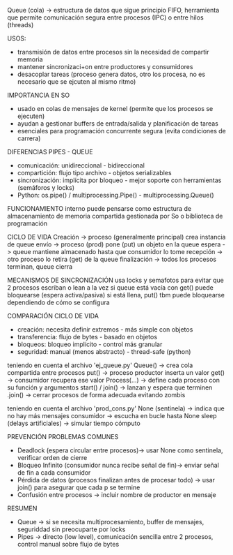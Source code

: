 Queue (cola) -> estructura de datos que sigue principio FIFO, herramienta que permite comunicación segura entre procesos (IPC) o entre hilos (threads)

USOS:
- transmisión de datos entre procesos sin la necesidad de compartir memoria
- mantener sincronizaci+on entre productores y consumidores
- desacoplar tareas (proceso genera datos, otro los procesa, no es necesario que se ejcuten al mismo ritmo)

IMPORTANCIA EN SO
- usado en colas de mensajes de kernel (permite que los procesos se ejecuten)
- ayudan a gestionar buffers de entrada/salida y planificación de tareas
- esenciales para programación concurrente segura (evita condiciones de carrera)

DIFERENCIAS PIPES - QUEUE
- comunicación: unidireccional - bidireccional
- compartición: flujo tipo archivo - objetos serializables
- sincronización: implícita por bloqueo - mejor soporte con herramientas (semáforos y locks)
- Python: os.pipe() / multiprocessing.Pipe() - multiprocessing.Queue()

FUNCIONAMIENTO interno
puede pensarse como estructura de almacenamiento de memoria compartida gestionada por So o biblioteca de programación 

CICLO DE VIDA 
Creación -> proceso (generalmente principal) crea instancia de queue
envío -> proceso (prod) pone (put) un objeto en la queue
espera -> queue mantiene almacenado hasta que consumidor lo tome
recepción -> otro proceso lo retira (get) de la queue
finalización -> todos los procesos terminan, queue cierra

MECANISMOS DE SINCRONIZACIÓN
usa locks y semafotos para evitar que 2 procesos escriban o lean a la vez
si queue está vacía con get() puede bloquearse (espera activa/pasiva)
si está llena, put() tbm puede bloquearse dependiendo de cómo se configura

COMPARACIÓN CICLO DE VIDA  
- creación: necesita definir extremos - más simple con objetos
- transferencia: flujo de bytes - basado en objetos
- bloqueos: bloqueo implícito - control más granular
- seguridad: manual (menos abstracto) - thread-safe (python)

teniendo en cuenta el archivo 'ej_queue.py'
Queue() -> crea cola compartida entre procesos
put() -> proceso productor inserta un valor
get() -> consumidor recupera ese valor
Process(...) -> define cada proceso con su función y argumentos
start() / join() -> lanzan y espera que terminen
.join() -> cerrar procesos de forma adecuada evitando zombis

teniendo en cuenta el archivo 'prod_cons.py'
None (sentinela) -> indica que no hay más mensajes
consumidor -> escucha en bucle hasta None
sleep (delays artificiales) -> simular tiempo cómputo

PREVENCIÓN PROBLEMAS COMUNES
- Deadlock (espera circular entre procesos)-> usar None como sentinela, verificar orden de cierre
- Bloqueo Infinito (consumidor nunca recibe señal de fin)-> enviar señal de fin a cada consumidor
- Pérdida de datos (procesos finalizan antes de procesar todo) -> usar join() para asegurar que cada p se termine
- Confusión entre procesos -> incluir nombre de productor en mensaje

RESUMEN
- Queue -> si se necesita multiprocesamiento, buffer de mensajes, seguriddad sin preocuparte por locks
- Pipes -> directo (low level), comunicación sencilla entre 2 procesos, control manual sobre flujo de bytes